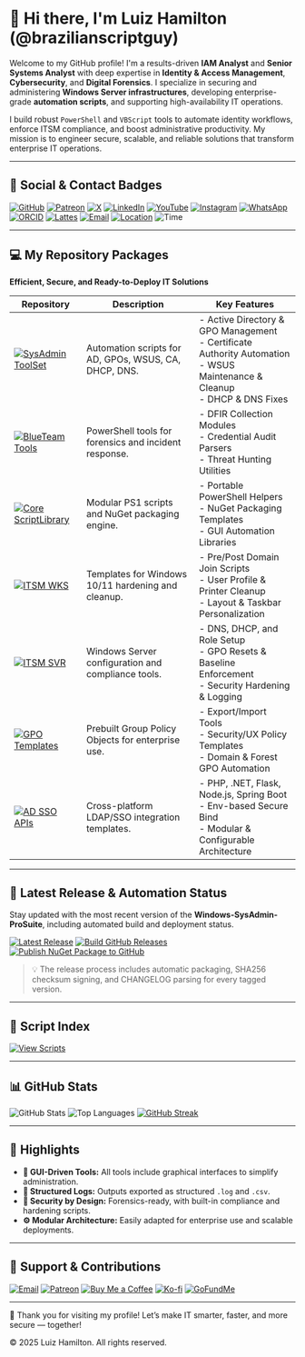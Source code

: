 # 👋 Hi there, I'm Luiz Hamilton (@brazilianscriptguy)

Welcome to my GitHub profile! I'm a results-driven **IAM Analyst** and **Senior Systems Analyst** with deep expertise in **Identity & Access Management**, **Cybersecurity**, and **Digital Forensics**. I specialize in securing and administering **Windows Server infrastructures**, developing enterprise-grade **automation scripts**, and supporting high-availability IT operations.

I build robust `PowerShell` and `VBScript` tools to automate identity workflows, enforce ITSM compliance, and boost administrative productivity. My mission is to engineer secure, scalable, and reliable solutions that transform enterprise IT operations.

---

## 🔗 Social & Contact Badges

[![GitHub](https://img.shields.io/badge/GitHub-@brazilianscriptguy-181717?style=for-the-badge&logo=github)](https://github.com/brazilianscriptguy)
[![Patreon](https://img.shields.io/badge/Patreon-Support%20Me-red?style=for-the-badge&logo=patreon)](https://www.patreon.com/brazilianscriptguy)
[![X](https://img.shields.io/badge/X-@brazilianscriptguy-000000?style=for-the-badge&logo=x)](https://x.com/brazscriptguy)
[![LinkedIn](https://img.shields.io/badge/LinkedIn-in/brazilianscriptguy-0077B5?style=for-the-badge&logo=linkedin)](https://www.linkedin.com/in/brazilianscriptguy/)
[![YouTube](https://img.shields.io/badge/YouTube-@brazilianscriptguy-FF0000?style=for-the-badge&logo=youtube)](https://www.youtube.com/@brazilianscriptguy)
[![Instagram](https://img.shields.io/badge/Instagram-@4tetraforensics-E4405F?style=for-the-badge&logo=instagram)](https://www.instagram.com/4tetraforensics)
[![WhatsApp](https://img.shields.io/badge/WhatsApp-PowerShellBR-25D366?style=for-the-badge&logo=whatsapp)](https://whatsapp.com/channel/0029VaEgqC50G0XZV1k4Mb1c)
[![ORCID](https://img.shields.io/badge/ORCID-0000--0003--3705--7468-A6CE39?style=for-the-badge&logo=orcid)](https://orcid.org/0000-0003-3705-7468)
[![Lattes](https://img.shields.io/badge/Lattes%20CV-0191525072495482-00A693?style=for-the-badge&logo=academia)](http://lattes.cnpq.br/0191525072495482)
[![Email](https://img.shields.io/badge/Email-luizhamilton.lhr@gmail.com-D14836?style=for-the-badge&logo=gmail)](mailto:luizhamilton.lhr@gmail.com)
[![Location](https://img.shields.io/badge/Location-Brazilian%20Stonehenge-blue?style=for-the-badge&logo=googlemaps)](https://www.google.com/maps/search/?api=1&query=2%C2%B037'13.0%22N+51%C2%B000'35.2%22W)
![Time](https://img.shields.io/static/v1?label=Time&message=UTC%20-03%3A00&color=green&style=for-the-badge)

---

## 💻 My Repository Packages
**Efficient, Secure, and Ready-to-Deploy IT Solutions**

| Repository | Description | Key Features |
|------------|-------------|--------------|
| [![SysAdmin ToolSet](https://img.shields.io/badge/SysAdmin%20ToolSet-Tools-blue?style=for-the-badge&logo=microsoft&logoColor=white)](https://github.com/brazilianscriptguy/Windows-SysAdmin-ProSuite/tree/main/SysAdmin-Tools) | Automation scripts for AD, GPOs, WSUS, CA, DHCP, DNS. | - Active Directory & GPO Management<br>- Certificate Authority Automation<br>- WSUS Maintenance & Cleanup<br>- DHCP & DNS Fixes |
| [![BlueTeam Tools](https://img.shields.io/badge/BlueTeam%20Tools-Forensics-orange?style=for-the-badge&logo=protonmail&logoColor=white)](https://github.com/brazilianscriptguy/Windows-SysAdmin-ProSuite/tree/main/BlueTeam-Tools) | PowerShell tools for forensics and incident response. | - DFIR Collection Modules<br>- Credential Audit Parsers<br>- Threat Hunting Utilities |
| [![Core ScriptLibrary](https://img.shields.io/badge/Core%20ScriptLibrary-Library-red?style=for-the-badge&logo=visualstudiocode&logoColor=white)](https://github.com/brazilianscriptguy/Windows-SysAdmin-ProSuite/tree/main/Core-ScriptLibrary) | Modular PS1 scripts and NuGet packaging engine. | - Portable PowerShell Helpers<br>- NuGet Packaging Templates<br>- GUI Automation Libraries |
| [![ITSM WKS](https://img.shields.io/badge/ITSM%20Templates-WKS-green?style=for-the-badge&logo=windows&logoColor=white)](https://github.com/brazilianscriptguy/Windows-SysAdmin-ProSuite/tree/main/ITSM-Templates-WKS) | Templates for Windows 10/11 hardening and cleanup. | - Pre/Post Domain Join Scripts<br>- User Profile & Printer Cleanup<br>- Layout & Taskbar Personalization |
| [![ITSM SVR](https://img.shields.io/badge/ITSM%20Templates-SVR-purple?style=for-the-badge&logo=windows11&logoColor=white)](https://github.com/brazilianscriptguy/Windows-SysAdmin-ProSuite/tree/main/ITSM-Templates-SVR) | Windows Server configuration and compliance tools. | - DNS, DHCP, and Role Setup<br>- GPO Resets & Baseline Enforcement<br>- Security Hardening & Logging |
| [![GPO Templates](https://img.shields.io/badge/GPOs--Templates-Policies-ffcc00?style=for-the-badge&logo=matrix&logoColor=black)](https://github.com/brazilianscriptguy/Windows-SysAdmin-ProSuite/tree/main/SysAdmin-Tools/GroupPolicyObjects-Templates) | Prebuilt Group Policy Objects for enterprise use. | - Export/Import Tools<br>- Security/UX Policy Templates<br>- Domain & Forest GPO Automation |
| [![AD SSO APIs](https://img.shields.io/badge/AD--SSO--APIs--Integration-SSO-8A2BE2?style=for-the-badge&logo=auth0&logoColor=white)](https://github.com/brazilianscriptguy/Windows-SysAdmin-ProSuite/tree/main/SysAdmin-Tools/ActiveDirectory-SSO-Integrations) | Cross-platform LDAP/SSO integration templates. | - PHP, .NET, Flask, Node.js, Spring Boot<br>- Env-based Secure Bind<br>- Modular & Configurable Architecture |

---

## 📢 Latest Release & Automation Status

Stay updated with the most recent version of the **Windows-SysAdmin-ProSuite**, including automated build and deployment status.

[![Latest Release](https://img.shields.io/github/v/release/brazilianscriptguy/Windows-SysAdmin-ProSuite?style=for-the-badge&label=Latest%20Release&logo=github)](https://github.com/brazilianscriptguy/Windows-SysAdmin-ProSuite/releases)
[![Build GitHub Releases](https://img.shields.io/github/actions/workflow/status/brazilianscriptguy/Windows-SysAdmin-ProSuite/make-github-releases.yml?branch=main&style=for-the-badge&label=Build%20Status&logo=githubactions)](https://github.com/brazilianscriptguy/Windows-SysAdmin-ProSuite/actions/workflows/make-github-releases.yml)
[![Publish NuGet Package to GitHub](https://img.shields.io/github/actions/workflow/status/brazilianscriptguy/Windows-SysAdmin-ProSuite/publish-nuget.yml?branch=main&style=for-the-badge&label=Publish%20NuGet&logo=nuget)](https://github.com/brazilianscriptguy/Windows-SysAdmin-ProSuite/actions/workflows/publish-nuget.yml)

> 💡 The release process includes automatic packaging, SHA256 checksum signing, and CHANGELOG parsing for every tagged version.

---

## 🧾 Script Index

[![View Scripts](https://img.shields.io/badge/View-PS1_&_VBS_Scripts-blue?style=for-the-badge&logo=powershell)](https://github.com/search?q=repo%3Abrazilianscriptguy%2FWindows-SysAdmin-ProSuite+extension%3Aps1+OR+extension%3Avbs&type=code)

---

## 📊 GitHub Stats

![GitHub Stats](https://github-readme-stats.vercel.app/api?username=brazilianscriptguy&show_icons=true&theme=radical)
![Top Languages](https://github-readme-stats.vercel.app/api/top-langs/?username=brazilianscriptguy&layout=compact&theme=radical)
[![GitHub Streak](https://streak-stats.demolab.com?user=brazilianscriptguy&theme=radical)](https://streak-stats.demolab.com?user=brazilianscriptguy)

---

## 🌟 Highlights

- **🎨 GUI-Driven Tools:** All tools include graphical interfaces to simplify administration.
- **📝 Structured Logs:** Outputs exported as structured `.log` and `.csv`.
- **🔐 Security by Design:** Forensics-ready, with built-in compliance and hardening scripts.
- **⚙️ Modular Architecture:** Easily adapted for enterprise use and scalable deployments.

---

## 🤝 Support & Contributions

[![Email](https://img.shields.io/badge/Email-luizhamilton.lhr@gmail.com-D14836?style=for-the-badge&logo=gmail)](mailto:luizhamilton.lhr@gmail.com)
[![Patreon](https://img.shields.io/badge/Support%20Me-Patreon-red?style=for-the-badge&logo=patreon)](https://www.patreon.com/brazilianscriptguy)
[![Buy Me a Coffee](https://img.shields.io/badge/Buy%20Me%20a%20Coffee-yellow?style=for-the-badge&logo=buymeacoffee)](https://buymeacoffee.com/brazilianscriptguy)
[![Ko-fi](https://img.shields.io/badge/Ko--fi-blue?style=for-the-badge&logo=kofi)](https://ko-fi.com/brazilianscriptguy)
[![GoFundMe](https://img.shields.io/badge/GoFundMe-green?style=for-the-badge&logo=gofundme)](https://www.gofundme.com/f/brazilianscriptguy)

---

🚀 Thank you for visiting my profile! Let’s make IT smarter, faster, and more secure — together!

© 2025 Luiz Hamilton. All rights reserved.
